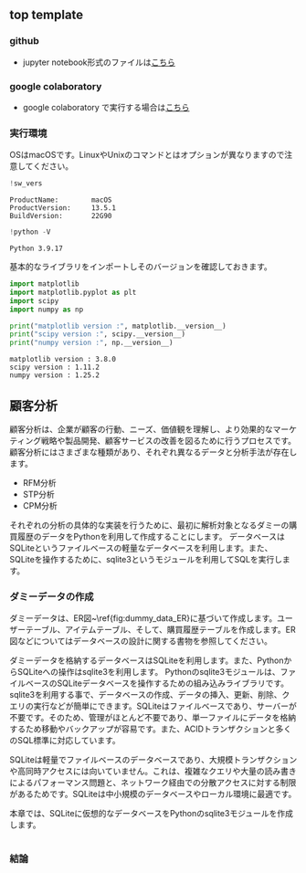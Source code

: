## top template

### github
- jupyter notebook形式のファイルは[こちら](https://github.com/hiroshi0530/wa-src/blob/master/rec/mkt/04/04_nb.ipynb)

### google colaboratory
- google colaboratory で実行する場合は[こちら](https://colab.research.google.com/github/hiroshi0530/wa-src/blob/master/rec/mkt/04/04_nb.ipynb)

### 実行環境
OSはmacOSです。LinuxやUnixのコマンドとはオプションが異なりますので注意してください。


```python
!sw_vers
```

    ProductName:		macOS
    ProductVersion:		13.5.1
    BuildVersion:		22G90



```python
!python -V
```

    Python 3.9.17


基本的なライブラリをインポートしそのバージョンを確認しておきます。


```python
import matplotlib
import matplotlib.pyplot as plt
import scipy
import numpy as np

print("matplotlib version :", matplotlib.__version__)
print("scipy version :", scipy.__version__)
print("numpy version :", np.__version__)
```

    matplotlib version : 3.8.0
    scipy version : 1.11.2
    numpy version : 1.25.2


## 顧客分析

顧客分析は、企業が顧客の行動、ニーズ、価値観を理解し、より効果的なマーケティング戦略や製品開発、顧客サービスの改善を図るために行うプロセスです。顧客分析にはさまざまな種類があり、それぞれ異なるデータと分析手法が存在します。

- RFM分析
- STP分析
- CPM分析

それぞれの分析の具体的な実装を行うために、最初に解析対象となるダミーの購買履歴のデータをPythonを利用して作成することにします。
データベースはSQLiteというファイルベースの軽量なデータベースを利用します。また、SQLiteを操作するために、sqlite3というモジュールを利用してSQLを実行します。


### ダミーデータの作成

ダミーデータは、ER図~\ref{fig:dummy_data_ER}に基づいて作成します。ユーザーテーブル、アイテムテーブル、そして、購買履歴テーブルを作成します。ER図などについてはデータベースの設計に関する書物を参照してください。

ダミーデータを格納するデータベースはSQLiteを利用します。また、PythonからSQLiteへの操作はsqlite3を利用します。
Pythonのsqlite3モジュールは、ファイルベースのSQLiteデータベースを操作するための組み込みライブラリです。sqlite3を利用する事で、データベースの作成、データの挿入、更新、削除、クエリの実行などが簡単にできます。SQLiteはファイルベースであり、サーバーが不要です。そのため、管理がほとんど不要であり、単一ファイルにデータを格納するため移動やバックアップが容易です。また、ACIDトランザクションと多くのSQL標準に対応しています。

SQLiteは軽量でファイルベースのデータベースであり、大規模トランザクションや高同時アクセスには向いていません。これは、複雑なクエリや大量の読み書きによるパフォーマンス問題と、ネットワーク経由での分散アクセスに対する制限があるためです。SQLiteは中小規模のデータベースやローカル環境に最適です。

本章では、SQLiteに仮想的なデータベースをPythonのsqlite3モジュールを作成します。



```python

```

### 結論


```python

```
